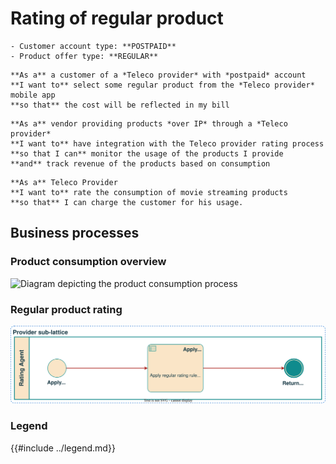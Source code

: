 # Rating of regular product

```admonish abstract title="Pertaining to"
- Customer account type: **POSTPAID**
- Product offer type: **REGULAR**
```

```admonish example title="Customer Use case"
**As a** a customer of a *Teleco provider* with *postpaid* account  
**I want to** select some regular product from the *Teleco provider* mobile app  
**so that** the cost will be reflected in my bill  
```

```admonish example title="Vendor Use case"
**As a** vendor providing products *over IP* through a *Teleco provider*  
**I want to** have integration with the Teleco provider rating process  
**so that I can** monitor the usage of the products I provide  
**and** track revenue of the products based on consumption  
```

```admonish example title="Teleco Provider Use case"
**As a** Teleco Provider
**I want to** rate the consumption of movie streaming products
**so that** I can charge the customer for his usage.
```

## Business processes

### Product consumption overview

![Diagram depicting the product consumption process](../UC-02/product-use-client-bpmn.svg)

### Regular product rating

![Diagram depicting the rating process of a regular product](./bpmn.svg)

### Legend

{{#include ../legend.md}}

